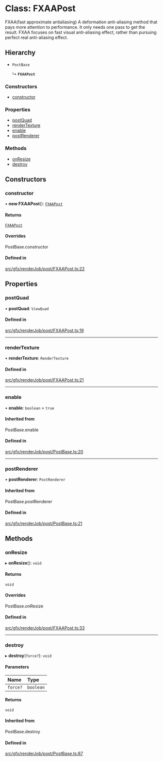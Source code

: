# Class: FXAAPost

FXAA(fast approximate antialiasing)
A deformation anti-aliasing method that pays more attention to performance. 
It only needs one pass to get the result. FXAA focuses on fast visual anti-aliasing effect, 
rather than pursuing perfect real anti-aliasing effect.

## Hierarchy

- `PostBase`

  ↳ **`FXAAPost`**

### Constructors

- [constructor](FXAAPost.md#constructor)

### Properties

- [postQuad](FXAAPost.md#postquad)
- [renderTexture](FXAAPost.md#rendertexture)
- [enable](FXAAPost.md#enable)
- [postRenderer](FXAAPost.md#postrenderer)

### Methods

- [onResize](FXAAPost.md#onresize)
- [destroy](FXAAPost.md#destroy)

## Constructors

### constructor

• **new FXAAPost**(): [`FXAAPost`](FXAAPost.md)

#### Returns

[`FXAAPost`](FXAAPost.md)

#### Overrides

PostBase.constructor

#### Defined in

[src/gfx/renderJob/post/FXAAPost.ts:22](https://github.com/Orillusion/orillusion/blob/main/src/gfx/renderJob/post/FXAAPost.ts#L22)

## Properties

### postQuad

• **postQuad**: `ViewQuad`

#### Defined in

[src/gfx/renderJob/post/FXAAPost.ts:19](https://github.com/Orillusion/orillusion/blob/main/src/gfx/renderJob/post/FXAAPost.ts#L19)

___

### renderTexture

• **renderTexture**: `RenderTexture`

#### Defined in

[src/gfx/renderJob/post/FXAAPost.ts:21](https://github.com/Orillusion/orillusion/blob/main/src/gfx/renderJob/post/FXAAPost.ts#L21)

___

### enable

• **enable**: `boolean` = `true`

#### Inherited from

PostBase.enable

#### Defined in

[src/gfx/renderJob/post/PostBase.ts:20](https://github.com/Orillusion/orillusion/blob/main/src/gfx/renderJob/post/PostBase.ts#L20)

___

### postRenderer

• **postRenderer**: `PostRenderer`

#### Inherited from

PostBase.postRenderer

#### Defined in

[src/gfx/renderJob/post/PostBase.ts:21](https://github.com/Orillusion/orillusion/blob/main/src/gfx/renderJob/post/PostBase.ts#L21)

## Methods

### onResize

▸ **onResize**(): `void`

#### Returns

`void`

#### Overrides

PostBase.onResize

#### Defined in

[src/gfx/renderJob/post/FXAAPost.ts:33](https://github.com/Orillusion/orillusion/blob/main/src/gfx/renderJob/post/FXAAPost.ts#L33)

___

### destroy

▸ **destroy**(`force?`): `void`

#### Parameters

| Name | Type |
| :------ | :------ |
| `force?` | `boolean` |

#### Returns

`void`

#### Inherited from

PostBase.destroy

#### Defined in

[src/gfx/renderJob/post/PostBase.ts:87](https://github.com/Orillusion/orillusion/blob/main/src/gfx/renderJob/post/PostBase.ts#L87)
